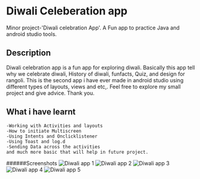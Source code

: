# Diwali Celeberation app
Minor project-'Diwali celebration App'. A Fun app to practice Java and android studio tools.
## Description
Diwali celebration app is a fun app for exploring diwali. Basically this app tell why we celebrate diwali, History of diwali, funfacts, Quiz, and design for rangoli.
This is the second app i have ever made in android studio using different types of layouts, views and etc,. Feel free to explore my small project and give advice.
Thank you.
## What i have learnt
    -Working with Activities and layouts
    -How to initiate Multiscreen
    -Using Intents and Onclicklistener
    -Using Toast and log.d
    -Sending Data across the activities
    and much more basic that will help in future project.
######Screenshots
        ![Diwali app 1](https://user-images.githubusercontent.com/79929708/142717417-e8c7f32c-0288-42be-aad4-9bb9936eeda4.jpg)
        ![Diwali app 2](https://user-images.githubusercontent.com/79929708/142717436-600f041c-c5fc-4807-854b-08b6014bb7e9.jpg)
        ![Diwali app 3](https://user-images.githubusercontent.com/79929708/142717461-707a8dca-ca62-48cd-98b9-8da78ec5d353.jpg)
        ![Diwali app 4](https://user-images.githubusercontent.com/79929708/142717470-3cb20284-7c59-4a2e-9502-919debaeca25.jpg)
        ![Diwali app 5](https://user-images.githubusercontent.com/79929708/142717485-e599429e-984c-400e-9657-72f28bb3f903.jpg)

